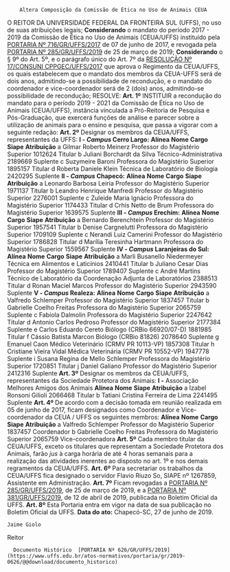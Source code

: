         Altera Composição da Comissão de Ética no Uso de Animais CEUA  

 O REITOR DA UNIVERSIDADE FEDERAL DA FRONTEIRA SUL (UFFS), no uso de suas atribuições legais;  **Considerando**  o mandato do período 2017 - 2019 da Comissão de Ética no Uso de Animais (CEUA/UFFS) instituído pela [PORTARIA Nº 716/GR/UFFS/2017](https://www.uffs.edu.br/atos-normativos/portaria/gr/2017-0716) de 07 de junho de 2017, e revogada pela [PORTARIA Nº 285/GR/UFFS/2019](https://www.uffs.edu.br/atos-normativos/portaria/gr/2019-0285) de 25 de março de 2019;  **Considerando** o § 9º do Art. 5º, e o parágrafo único do Art. 7º da [RESOLUÇÃO Nº 17/CONSUNI CPPGEC/UFFS/2017](https://www.uffs.edu.br/atos-normativos/resolucao/consunicppgec/2017-0017) que aprova o Regimento da CEUA/UFFS, os quais estabelecem que o mandato dos membros da CEUA-UFFS será de dois anos, admitindo-se a possibilidade de recondução, e o mandato do coordenador e vice-coordenador será de 2 (dois) anos, admitindo-se possibilidade de recondução;   RESOLVE:   **Art. 1º**  INSTITUIR a recondução do mandato para o período 2019 - 2021 da Comissão de Ética no Uso de Animais (CEUA/UFFS), instância vinculada a Pró-Reitoria de Pesquisa e Pós-Graduação, que exercerá funções de análise e parecer sobre a utilização de animais para o ensino e pesquisa, que passa a vigorar com a seguinte redação:   **Art. 2º**  Designar os membros da CEUA/UFFS, representantes da UFFS: **I - *Campus*  Cerro Largo:**      **Alínea**   **Nome**   **Cargo**   **Siape**   **Atribuição**     a   Gilmar Roberto Meinerz   Professor do Magistério Superior   1012624   Titular     b   Juliani Borchardt da Silva   Técnico-Administrativa   2189669   Suplente     c   Suzymeire Baroni   Professora do Magistério Superior   1895157   Titular     d   Roberta Daniele Klein   Técnica de Laboratório de Biologia   2420295   Suplente      **II - *Campus*  Chapecó:**      **Alínea**   **Nome**   **Cargo**   **Siape**   **Atribuição**     a   Leonardo Barbosa Leiria   Professor do Magistério Superior   1971137   Titular     b   Leandro Henrique Manfredi   Professor do Magistério Superior   2276001   Suplente     c   Zuleide Maria Ignácio   Professora do Magistério Superior   1174433   Titular     d   Crhis Netto de Brum   Professora do Magistério Superior   1639575   Suplente      **III - *Campus*  Erechim:**      **Alínea**   **Nome**   **Cargo**   **Siape**   **Atribuição**     a   Bernardo Berenchtein   Professor do Magistério Superior   1957541   Titular     b   Denise Cargnelutti   Professora do Magistério Superior   1709109   Suplente     c   Nerandi Luiz Camerini   Professor do Magistério Superior   1786828   Titular     d   Marília Teresinha Hartmann   Professora do Magistério Superior   1559567   Suplente      **IV - *Campus*  Laranjeiras do Sul:**      **Alínea**   **Nome**   **Cargo**   **Siape**   **Atribuição**     a   Marli Busanello Niedermeyer   Técnica em Alimentos e Laticínios   2410441   Titular     b   Juliano Cesar Dias   Professor do Magistério Superior   1789407   Suplente     c   André Martins   Técnico de Laboratório da Coordenação Adjunta de Laboratórios   2388513   Titular     d   Ronan Maciel Marcos   Professor do Magistério Superior   2943590   Suplente      **V - *Campus*  Realeza:**      **Alínea**   **Nome**   **Cargo**   **Siape**   **Atribuição**     a   Valfredo Schlemper   Professor do Magistério Superior   1837457   Titular     b   Gabrielle Coelho Freitas   Professora do Magistério Superior   2065759   Suplente     c   Fabíola Dalmolin   Professora do Magistério Superior   2247642   Titular     d   Antonio Carlos Pedroso   Professor do Magistério Superior   2177384   Suplente     e   Carlos Eduardo Cereto   Biólogo (CRBio 66920/07-D)   1881985   Titular     f   Cássio Batista Marcon   Biólogo (CRBio 81826)   2078640   Suplente     g   Emanuel Caon   Médico Veterinário (CRMV PR 10113-VP)   1857308   Titular     h   Cristiane Vieira Vidal   Médica Veterinária (CRMV PR 10552-VP)   1947778   Suplente     i   Susana Regina de Mello Schlemper   Professora do Magistério Superior   1720851   Titular     j   Daniel Galiano   Professor do Magistério Superior   2412316   Suplente       **Art. 3º**  Designar os membros da CEUA/UFFS, representantes da Sociedade Protetora dos Animais: **I -**  Associação Melhores Amigos dos Animais     **Alínea**   **Nome**   **Siape**   **Atribuição**     a   Izabel Ronsoni Gilioli   2066468   Titular     b   Tatiani Cristina Ferreira de Lima   2241495   Suplente       **Art. 4º**  De acordo com a decisão tomada em reunião realizada em 05 de junho de 2017, ficam designados como Coordenador e Vice-coordenador da CEUA / UFFS os seguintes membros:     **Alínea**   **Nome**   **Cargo**   **Siape**   **Atribuição**     a   Valfredo Schlemper   Professor do Magistério Superior   1837457   Coordenador     b   Gabrielle Coelho Freitas   Professora do Magistério Superior   2065759   Vice-coordenadora       **Art. 5º**  Cada membro titular da CEUA/UFFS, exceto os titulares que representam a Sociedade Protetora dos Animais, farão *jus*  à carga horária de até 4 horas semanais para a realização das atividades inerentes ao disposto no art. 1º e nos demais regramentos da CEUA/UFFS.   **Art. 6º**  Para secretariar os trabalhos da CEUA/UFFS fica designado o servidor Flavio Riuzo So, SIAPE nº 1267859, Assistente em Administração.   **Art. 7º**  Ficam revogadas a [PORTARIA Nº 285/GR/UFFS/2019](https://www.uffs.edu.br/atos-normativos/portaria/gr/2019-0285), de 25 de março de 2019, e a [PORTARIA Nº 381/GR/UFFS/2019](https://www.uffs.edu.br/atos-normativos/portaria/gr/2019-0381), de 12 de abril de 2019, publicada no Boletim Oficial da UFFS.   **Art. 8º**  Esta Portaria entra em vigor na data de sua publicação no Boletim Oficial da UFFS.      **Data do ato:** Chapecó-SC, 27 de junho de 2019.   
 

    Jaime Giolo   
 Reitor 

      Documento Histórico  [PORTARIA Nº 626/GR/UFFS/2019](https://www.uffs.edu.br/atos-normativos/portaria/gr/2019-0626/@@download/documento_historico)     
      